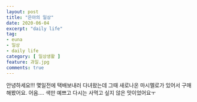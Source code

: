```yaml
---
layout: post
title: "은아의 일상"
date: 2020-06-04
excerpt: "daily life"
tag:
- euna
- 일상
- daily life
category: [ 일상생활 ]
feature: 과일.jpg
comments: true
---
```


안녕하세요!!! 몇일전에 택배보내러 다녀왔는데 그때 새로나온 마시멜로가 있어서 구매해봤어요.
어음.... 색만 예쁘고 다시는 사먹고 싶지 않은 맛이었어요ㅜ
